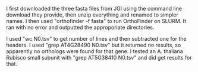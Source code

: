I first downloaded the three fasta files from JGI using the command line download they provide, then unzip everything and renamed to simpler names. I then used "orthofinder -f fasta" to run OrthoFinder on SLURM. It ran with no error and outputted the approporiate directories.

I used "wc N0.tsv" to get number of lines and then subtracted one for the headers. I used "grep AT4G28490 N0.tsv" but it returned no results, so apparently no orthologs were found for that gene. I tested an A. thaliana Rubisco small subunit with "grep AT5G38410 N0.tsv" and did get results for that.
